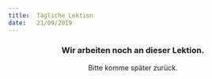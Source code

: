 ```yaml
---
title:  Tägliche Lektion
date:   21/09/2019
---
```


### <center>Wir arbeiten noch an dieser Lektion.</center>
<center>Bitte komme später zurück.</center>
